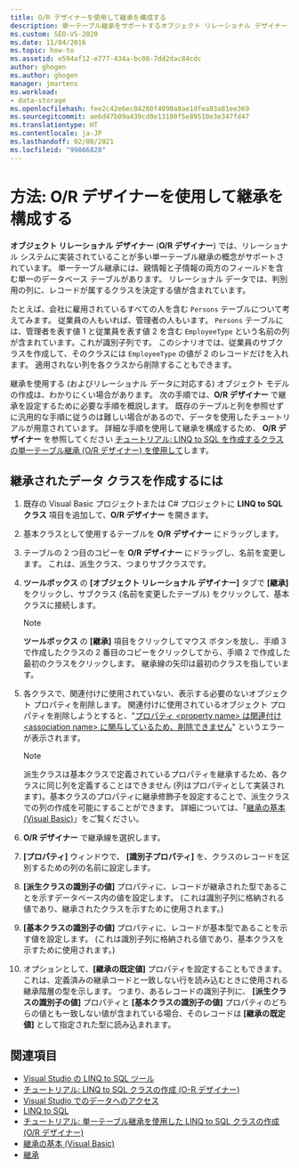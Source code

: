```yaml
---
title: O/R デザイナーを使用して継承を構成する
description: 単一テーブル継承をサポートするオブジェクト リレーショナル デザイナー (O/R デザイナー) を使用して継承を構成する方法について説明します。 継承されたデータ クラスを作成します。
ms.custom: SEO-VS-2020
ms.date: 11/04/2016
ms.topic: how-to
ms.assetid: e594af12-e777-434a-bc08-7dd2dac84cdc
author: ghogen
ms.author: ghogen
manager: jmartens
ms.workload:
- data-storage
ms.openlocfilehash: fee2c42e6ec84280f4090a8ae1dfea83a81ee369
ms.sourcegitcommit: ae6d47b09a439cd0e13180f5e89510e3e347fd47
ms.translationtype: HT
ms.contentlocale: ja-JP
ms.lasthandoff: 02/08/2021
ms.locfileid: "99866828"
---
```

# <a name="how-to-configure-inheritance-by-using-the-or-designer"></a>方法: O/R デザイナーを使用して継承を構成する
**オブジェクト リレーショナル デザイナー** (**O/R デザイナー**) では、リレーショナル システムに実装されていることが多い単一テーブル継承の概念がサポートされています。 単一テーブル継承には、親情報と子情報の両方のフィールドを含む単一のデータベース テーブルがあります。 リレーショナル データでは、判別用の列に、レコードが属するクラスを決定する値が含まれています。

たとえば、会社に雇用されているすべての人を含む `Persons` テーブルについて考えてみます。 従業員の人もいれば、管理者の人もいます。 `Persons` テーブルには、管理者を表す値 1 と従業員を表す値 2 を含む `EmployeeType` という名前の列が含まれています。これが識別子列です。 このシナリオでは、従業員のサブクラスを作成して、そのクラスには `EmployeeType` の値が 2 のレコードだけを入れます。 適用されない列を各クラスから削除することもできます。

継承を使用する (およびリレーショナル データに対応する) オブジェクト モデルの作成は、わかりにくい場合があります。 次の手順では、**O/R デザイナー** で継承を設定するために必要な手順を概説します。 既存のテーブルと列を参照せずに汎用的な手順に従うのは難しい場合があるので、データを使用したチュートリアルが用意されています。 詳細な手順を使用して継承を構成するため、 **O/R デザイナー** を参照してください [チュートリアル: LINQ to SQL を作成するクラスの単一テーブル継承 (O/R デザイナー) を使用して](../data-tools/walkthrough-creating-linq-to-sql-classes-by-using-single-table-inheritance-o-r-designer.md)します。

## <a name="to-create-inherited-data-classes"></a>継承されたデータ クラスを作成するには

1. 既存の Visual Basic プロジェクトまたは C# プロジェクトに **LINQ to SQL クラス** 項目を追加して、**O/R デザイナー** を開きます。

2. 基本クラスとして使用するテーブルを **O/R デザイナー** にドラッグします。

3. テーブルの 2 つ目のコピーを **O/R デザイナー** にドラッグし、名前を変更します。 これは、派生クラス、つまりサブクラスです。

4. **ツールボックス** の **[オブジェクト リレーショナル デザイナー]** タブで **[継承]** をクリックし、サブクラス (名前を変更したテーブル) をクリックして、基本クラスに接続します。

    > [!NOTE]
    > **ツールボックス** の **[継承]** 項目をクリックしてマウス ボタンを放し、手順 3 で作成したクラスの 2 番目のコピーをクリックしてから、手順 2 で作成した最初のクラスをクリックします。 継承線の矢印は最初のクラスを指しています。

5. 各クラスで、関連付けに使用されていない、表示する必要のないオブジェクト プロパティを削除します。 関連付けに使用されているオブジェクト プロパティを削除しようとすると、"[プロパティ \<property name> は関連付け \<association name> に関与しているため、削除できません](../data-tools/the-property-property-name-cannot-be-deleted-because-it-is-participating-in-the-association-association-name.md)" というエラーが表示されます。

    > [!NOTE]
    > 派生クラスは基本クラスで定義されているプロパティを継承するため、各クラスに同じ列を定義することはできません  (列はプロパティとして実装されます)。基本クラスのプロパティに継承修飾子を設定することで、派生クラスでの列の作成を可能にすることができます。 詳細については、「[継承の基本 (Visual Basic)](/dotnet/visual-basic/programming-guide/language-features/objects-and-classes/inheritance-basics)」をご覧ください。

6. **O/R デザイナー** で継承線を選択します。

7. **[プロパティ]** ウィンドウで、 **[識別子プロパティ]** を、クラスのレコードを区別するための列の名前に設定します。

8. **[派生クラスの識別子の値]** プロパティに、レコードが継承された型であることを示すデータベース内の値を設定します。 (これは識別子列に格納される値であり、継承されたクラスを示すために使用されます。)

9. **[基本クラスの識別子の値]** プロパティに、レコードが基本型であることを示す値を設定します。 (これは識別子列に格納される値であり、基本クラスを示すために使用されます。)

10. オプションとして、**[継承の既定値]** プロパティを設定することもできます。これは、定義済みの継承コードと一致しない行を読み込むときに使用される継承階層の型を示します。 つまり、あるレコードの識別子列に、 **[派生クラスの識別子の値]** プロパティと **[基本クラスの識別子の値]** プロパティのどちらの値とも一致しない値が含まれている場合、そのレコードは **[継承の既定値]** として指定された型に読み込まれます。

## <a name="see-also"></a>関連項目

- [Visual Studio の LINQ to SQL ツール](../data-tools/linq-to-sql-tools-in-visual-studio2.md)
- [チュートリアル: LINQ to SQL クラスの作成 (O-R デザイナー)](how-to-create-linq-to-sql-classes-mapped-to-tables-and-views-o-r-designer.md)
- [Visual Studio でのデータへのアクセス](../data-tools/accessing-data-in-visual-studio.md)
- [LINQ to SQL](/dotnet/framework/data/adonet/sql/linq/index)
- [チュートリアル: 単一テーブル継承を使用した LINQ to SQL クラスの作成 (O/R デザイナー)](../data-tools/walkthrough-creating-linq-to-sql-classes-by-using-single-table-inheritance-o-r-designer.md)
- [継承の基本 (Visual Basic)](/dotnet/visual-basic/programming-guide/language-features/objects-and-classes/inheritance-basics)
- [継承](/dotnet/csharp/programming-guide/classes-and-structs/inheritance)
